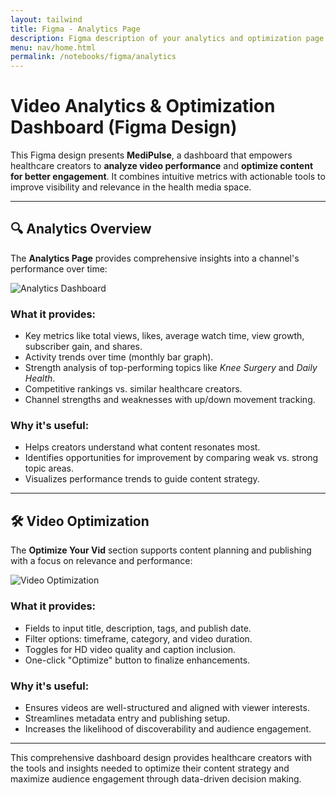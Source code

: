 ```yaml
---
layout: tailwind
title: Figma - Analytics Page
description: Figma description of your analytics and optimization page
menu: nav/home.html
permalink: /notebooks/figma/analytics
---
```


<div class="max-w-4xl mx-auto px-6 py-12 bg-white rounded-lg shadow-md text-gray-800 space-y-12">

<h1 class="text-3xl font-bold text-blue-700">Video Analytics & Optimization Dashboard (Figma Design)</h1>

<p class="text-lg text-gray-600 leading-relaxed">
  This Figma design presents <strong>MediPulse</strong>, a dashboard that empowers healthcare creators to <strong>analyze video performance</strong> and <strong>optimize content for better engagement</strong>. It combines intuitive metrics with actionable tools to improve visibility and relevance in the health media space.
</p>

<hr class="border-t border-gray-300" />

<h2 class="text-2xl font-semibold text-gray-700">🔍 Analytics Overview</h2>

<p class="text-gray-600 mb-4">
  The <strong>Analytics Page</strong> provides comprehensive insights into a channel's performance over time:
</p>

<div class="my-6">
  <img src="https://i.postimg.cc/VvXBtdBf/Screenshot-2025-06-03-at-9-23-59-AM.png" alt="Analytics Dashboard" class="rounded-lg shadow-md border border-gray-200">
</div>

<div class="space-y-6">

  <div>
    <h3 class="text-xl font-bold text-gray-700 mb-1">What it provides:</h3>
    <ul class="list-disc list-inside text-gray-600 space-y-2">
      <li>Key metrics like total views, likes, average watch time, view growth, subscriber gain, and shares.</li>
      <li>Activity trends over time (monthly bar graph).</li>
      <li>Strength analysis of top-performing topics like <em>Knee Surgery</em> and <em>Daily Health</em>.</li>
      <li>Competitive rankings vs. similar healthcare creators.</li>
      <li>Channel strengths and weaknesses with up/down movement tracking.</li>
    </ul>
  </div>

  <div>
    <h3 class="text-xl font-bold text-gray-700 mb-1">Why it's useful:</h3>
    <ul class="list-disc list-inside text-gray-600 space-y-2">
      <li>Helps creators understand what content resonates most.</li>
      <li>Identifies opportunities for improvement by comparing weak vs. strong topic areas.</li>
      <li>Visualizes performance trends to guide content strategy.</li>
    </ul>
  </div>

</div>

<hr class="border-t border-gray-300" />

<h2 class="text-2xl font-semibold text-gray-700">🛠 Video Optimization</h2>

<p class="text-gray-600 mb-4">
  The <strong>Optimize Your Vid</strong> section supports content planning and publishing with a focus on relevance and performance:
</p>

<div class="my-6">
  <img src="https://i.postimg.cc/wMFMnz95/Screenshot-2025-06-03-at-9-25-12-AM.png" alt="Video Optimization" class="rounded-lg shadow-md border border-gray-200">
</div>

<div class="space-y-6">

  <div>
    <h3 class="text-xl font-bold text-gray-700 mb-1">What it provides:</h3>
    <ul class="list-disc list-inside text-gray-600 space-y-2">
      <li>Fields to input title, description, tags, and publish date.</li>
      <li>Filter options: timeframe, category, and video duration.</li>
      <li>Toggles for HD video quality and caption inclusion.</li>
      <li>One-click "Optimize" button to finalize enhancements.</li>
    </ul>
  </div>

  <div>
    <h3 class="text-xl font-bold text-gray-700 mb-1">Why it's useful:</h3>
    <ul class="list-disc list-inside text-gray-600 space-y-2">
      <li>Ensures videos are well-structured and aligned with viewer interests.</li>
      <li>Streamlines metadata entry and publishing setup.</li>
      <li>Increases the likelihood of discoverability and audience engagement.</li>
    </ul>
  </div>

</div>

<hr class="border-t border-gray-300 my-8" />

<p class="text-gray-600 text-base leading-relaxed">
  This comprehensive dashboard design provides healthcare creators with the tools and insights needed to optimize their content strategy and maximize audience engagement through data-driven decision making.
</p>

</div>